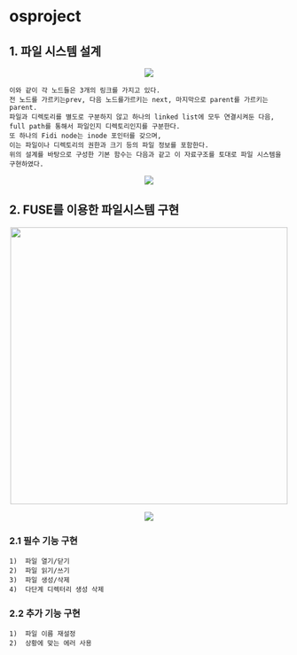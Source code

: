 # osproject

## 1.	파일 시스템 설계 

<p align="center"><img src="https://user-images.githubusercontent.com/34092568/50624157-96a23280-0f60-11e9-8b9b-a29e39a0875c.png"></p>
    
    이와 같이 각 노드들은 3개의 링크를 가지고 있다.
    전 노드를 가르키는prev, 다음 노드를가르키는 next, 마지막으로 parent를 가르키는 parent.
    파일과 디렉토리를 별도로 구분하지 않고 하나의 linked list에 모두 연결시켜둔 다음, 
    full path를 통해서 파일인지 디렉토리인지를 구분한다.
    또 하나의 Fidi node는 inode 포인터를 갖으며, 
    이는 파일이나 디렉토리의 권한과 크기 등의 파일 정보를 포함한다.
    위의 설계를 바탕으로 구성한 기본 함수는 다음과 같고 이 자료구조를 토대로 파일 시스템을 구현하였다. 

<p align="center"><img src="https://user-images.githubusercontent.com/34092568/50625459-ad01bb80-0f6b-11e9-9672-aad5ef04d37c.png"></p>

## 2.	FUSE를 이용한 파일시스템 구현

<p align="center"><img src="https://user-images.githubusercontent.com/34092568/50625542-2ef1e480-0f6c-11e9-8ea8-fdddd5210d5d.png" width="500"></p>
<p align="center"><img src="https://user-images.githubusercontent.com/34092568/50625543-2ef1e480-0f6c-11e9-805e-b83b55dbe34b.png"></p>


  ### 2.1	필수 기능 구현
    1)	파일 열기/닫기
    2)	파일 읽기/쓰기
    3)	파일 생성/삭제
    4)	다단계 디렉터리 생성 삭제

  ### 2.2	추가 기능 구현
    1)	파일 이름 재설정
    2)	상황에 맞는 에러 사용

